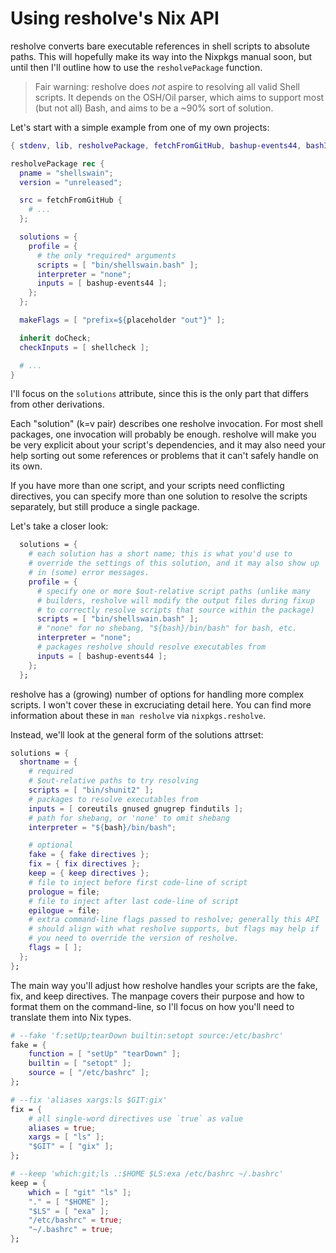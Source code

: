 # Using resholve's Nix API

resholve converts bare executable references in shell scripts to absolute
paths. This will hopefully make its way into the Nixpkgs manual soon, but
until then I'll outline how to use the `resholvePackage` function.

> Fair warning: resholve does *not* aspire to resolving all valid Shell
> scripts. It depends on the OSH/Oil parser, which aims to support most (but
> not all) Bash, and aims to be a ~90% sort of solution.

Let's start with a simple example from one of my own projects:

```nix
{ stdenv, lib, resholvePackage, fetchFromGitHub, bashup-events44, bashInteractive_5, doCheck ? true, shellcheck }:

resholvePackage rec {
  pname = "shellswain";
  version = "unreleased";

  src = fetchFromGitHub {
    # ...
  };

  solutions = {
    profile = {
      # the only *required* arguments
      scripts = [ "bin/shellswain.bash" ];
      interpreter = "none";
      inputs = [ bashup-events44 ];
    };
  };

  makeFlags = [ "prefix=${placeholder "out"}" ];

  inherit doCheck;
  checkInputs = [ shellcheck ];

  # ...
}
```

I'll focus on the `solutions` attribute, since this is the only part
that differs from other derivations.

Each "solution" (k=v pair)
describes one resholve invocation. For most shell packages, one
invocation will probably be enough. resholve will make you be very
explicit about your script's dependencies, and it may also need your
help sorting out some references or problems that it can't safely
handle on its own.

If you have more than one script, and your scripts need conflicting
directives, you can specify more than one solution to resolve the
scripts separately, but still produce a single package.

Let's take a closer look:

```nix
  solutions = {
    # each solution has a short name; this is what you'd use to
    # override the settings of this solution, and it may also show up
    # in (some) error messages.
    profile = {
      # specify one or more $out-relative script paths (unlike many
      # builders, resholve will modify the output files during fixup
      # to correctly resolve scripts that source within the package)
      scripts = [ "bin/shellswain.bash" ];
      # "none" for no shebang, "${bash}/bin/bash" for bash, etc.
      interpreter = "none";
      # packages resholve should resolve executables from
      inputs = [ bashup-events44 ];
    };
  };
```

resholve has a (growing) number of options for handling more complex
scripts. I won't cover these in excruciating detail here. You can find
more information about these in `man resholve` via `nixpkgs.resholve`.

Instead, we'll look at the general form of the solutions attrset:

```nix
solutions = {
  shortname = {
    # required
    # $out-relative paths to try resolving
    scripts = [ "bin/shunit2" ];
    # packages to resolve executables from
    inputs = [ coreutils gnused gnugrep findutils ];
    # path for shebang, or 'none' to omit shebang
    interpreter = "${bash}/bin/bash";

    # optional
    fake = { fake directives };
    fix = { fix directives };
    keep = { keep directives };
    # file to inject before first code-line of script
    prologue = file;
    # file to inject after last code-line of script
    epilogue = file;
    # extra command-line flags passed to resholve; generally this API
    # should align with what resholve supports, but flags may help if
    # you need to override the version of resholve.
    flags = [ ];
  };
};
```

The main way you'll adjust how resholve handles your scripts are the
fake, fix, and keep directives. The manpage covers their purpose and
how to format them on the command-line, so I'll focus on how you'll
need to translate them into Nix types.

```nix
# --fake 'f:setUp;tearDown builtin:setopt source:/etc/bashrc'
fake = {
    function = [ "setUp" "tearDown" ];
    builtin = [ "setopt" ];
    source = [ "/etc/bashrc" ];
};

# --fix 'aliases xargs:ls $GIT:gix'
fix = {
    # all single-word directives use `true` as value
    aliases = true;
    xargs = [ "ls" ];
    "$GIT" = [ "gix" ];
};

# --keep 'which:git;ls .:$HOME $LS:exa /etc/bashrc ~/.bashrc'
keep = {
    which = [ "git" "ls" ];
    "." = [ "$HOME" ];
    "$LS" = [ "exa" ];
    "/etc/bashrc" = true;
    "~/.bashrc" = true;
};
```
